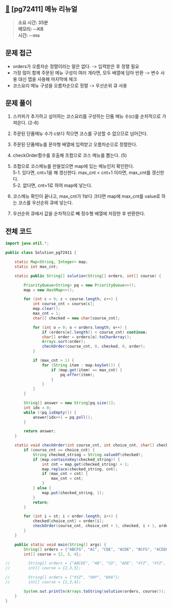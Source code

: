 ## [🍝](https://school.programmers.co.kr/learn/courses/30/lessons/72411) [pg72411] 메뉴 리뉴얼

> **소요 시간: 35분<br>
> 메모리: --KB<br>
> 시간: --ms**

## 문제 접근

- orders가 오름차순 정렬이라는 말은 없다. -> 입력받은 후 정렬 필요
- 가장 많이 함께 주문된 메뉴 구성이 여러 개라면, 모두 배열에 담아 반환 -> 변수 사용 대신 맵을 사용해 마지막에 체크
- 코스요리 메뉴 구성을 오름차순으로 정렬 -> 우선순위 큐 사용

## 문제 풀이

1. 스카피가 추가하고 싶어하는 코스요리를 구성하는 단품 메뉴 수(c)를 순차적으로 가져온다. (2-6)

2. 주문된 단품메뉴 수가 c보다 작으면 코스를 구성할 수 없으므로 넘어간다.

3. 주문된 단품메뉴를 문자형 배열에 입력받고 오름차순으로 정렬한다.

4. checkOrder함수를 호출해 조합으로 코스 메뉴를 뽑는다. (5)

5. 조합으로 코스메뉴를 만들었으면 map에 있는 메뉴인지 확인한다.<br>
   5-1. 있다면, cnt+1을 해 갱신한다. max_cnt < cnt+1 이라면, max_cnt를 갱신한다.<br>
   5-2. 없다면, cnt=1로 하여 map에 넣는다.<br>

6. 코스메뉴 확인이 끝나고, max_cnt가 1보다 크다면 map에 max_cnt를 value로 하는 코스를 우선순위 큐에 넣는다.

7. 우선순위 큐에서 값을 순차적으로 빼 정수형 배열에 저장한 후 반환한다.

## 전체 코드

```java
import java.util.*;

public class Solution_pg72411 {

    static Map<String, Integer> map;
    static int max_cnt;

    static public String[] solution(String[] orders, int[] course) {

        PriorityQueue<String> pq = new PriorityQueue<>();
        map = new HashMap<>();

        for (int c = 0; c < course.length; c++) {
            int course_cnt = course[c];
            map.clear();
            max_cnt = 1;
            char[] checked = new char[course_cnt];

            for (int o = 0; o < orders.length; o++) {
                if (orders[o].length() < course_cnt) continue;
                char[] order = orders[o].toCharArray();
                Arrays.sort(order);
                checkOrder(course_cnt, 0, checked, 0, order);
            }

            if (max_cnt > 1) {
                for (String item : map.keySet()) {
                    if (map.get(item) == max_cnt) {
                        pq.offer(item);
                    }
                }
            }
        }

        String[] answer = new String[pq.size()];
        int idx = 0;
        while (!pq.isEmpty()) {
            answer[idx++] = pq.poll();
        }

        return answer;
    }

    static void checkOrder(int course_cnt, int choice_cnt, char[] checked, int st, char[] order) {
        if (course_cnt == choice_cnt) {
            String checked_string = String.valueOf(checked);
            if (map.containsKey(checked_string)) {
                int cnt = map.get(checked_string) + 1;
                map.replace(checked_string, cnt);
                if (max_cnt < cnt) {
                    max_cnt = cnt;
                }
            } else {
                map.put(checked_string, 1);
            }
            return;
        }

        for (int i = st; i < order.length; i++) {
            checked[choice_cnt] = order[i];
            checkOrder(course_cnt, choice_cnt + 1, checked, i + 1, order);
        }
    }

    public static void main(String[] args) {
        String[] orders = {"ABCFG", "AC", "CDE", "ACDE", "BCFG", "ACDEH"};
        int[] course = {2, 3, 4};

//        String[] orders = {"ABCDE", "AB", "CD", "ADE", "XYZ", "XYZ", "ACD"};
//        int[] course = {2,3,5};

//        String[] orders = {"XYZ", "XWY", "WXA"};
//        int[] course = {2,3,4};

        System.out.println(Arrays.toString(solution(orders, course)));
    }
}
```
